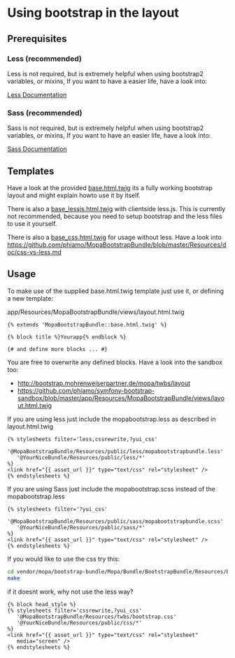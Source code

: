 Using bootstrap in the layout
=============================

Prerequisites
-------------

### Less (recommended)

Less is not required, but is extremely helpful when using bootstrap2 variables, or mixins,
If you want to have a easier life, have a look into:

[Less Documentation](https://github.com/phiamo/MopaBootstrapBundle/blob/master/Resources/doc/less-installation.md)

### Sass (recommended)

Sass is not required, but is extremely helpful when using bootstrap2 variables, or mixins,
If you want to have an easier life, have a look into:

[Sass Documentation](https://github.com/phiamo/MopaBootstrapBundle/blob/master/Resources/doc/sass-configuration.md)

Templates
---------

Have a look at the provided [base.html.twig](https://github.com/phiamo/MopaBootstrapBundle/blob/master/Resources/views/base.html.twig) its a fully working bootstrap layout and might explain howto use it by itself.

There is also a [base_lessjs.html.twig](https://github.com/phiamo/MopaBootstrapBundle/blob/master/Resources/views/base_lessjs.html.twig) with clientside less.js. This is currently not recommended, because you need to setup bootstrap and the less files to use it yourself.

There is also a [base_css.html.twig](https://github.com/phiamo/MopaBootstrapBundle/blob/master/Resources/views/base_css.html.twig) for usage without less.
Have a look into https://github.com/phiamo/MopaBootstrapBundle/blob/master/Resources/doc/css-vs-less.md


Usage
-----

To make use of the supplied base.html.twig template just use it, or
defining a new template:

app/Resources/MopaBootstrapBundle/views/layout.html.twig

```jinja
{% extends 'MopaBootstrapBundle::base.html.twig' %}

{% block title %}Yourapp{% endblock %}

{# and define more blocks ... #}

```

You are free to overwrite any defined blocks.
Have a look into the sandbox too:

 * http://bootstrap.mohrenweiserpartner.de/mopa/twbs/layout
 * https://github.com/phiamo/symfony-bootstrap-sandbox/blob/master/app/Resources/MopaBootstrapBundle/views/layout.html.twig

If you are using less just include the mopabootstrap.less as described in layout.html.twig

``` jinja
{% stylesheets filter='less,cssrewrite,?yui_css'
   '@MopaBootstrapBundle/Resources/public/less/mopabootstrapbundle.less'
   '@YourNiceBundle/Resources/public/less/*'
%}
<link href="{{ asset_url }}" type="text/css" rel="stylesheet" />
{% endstylesheets %}
```

If you are using Sass just include the mopabootstrap.scss instead of the mopabootstrap.less

``` jinja
{% stylesheets filter='?yui_css'
   '@MopaBootstrapBundle/Resources/public/sass/mopabootstrapbundle.scss'
   '@YourNiceBundle/Resources/public/sass/*'
%}
<link href="{{ asset_url }}" type="text/css" rel="stylesheet" />
{% endstylesheets %}
```

If you would like to use the css try this:

```bash
cd vendor/mopa/bootstrap-bundle/Mopa/Bundle/BootstrapBundle/Resources/bootstrap
make
```
if it doesnt work, why not use the less way?

``` jinja
{% block head_style %}
{% stylesheets filter='cssrewrite,?yui_css'
   '@MopaBootstrapBundle/Resources/twbs/bootstrap.css'
   '@YourNiceBundle/Resources/public/css/*'
%}
<link href="{{ asset_url }}" type="text/css" rel="stylesheet"
   media="screen" />
{% endstylesheets %}
